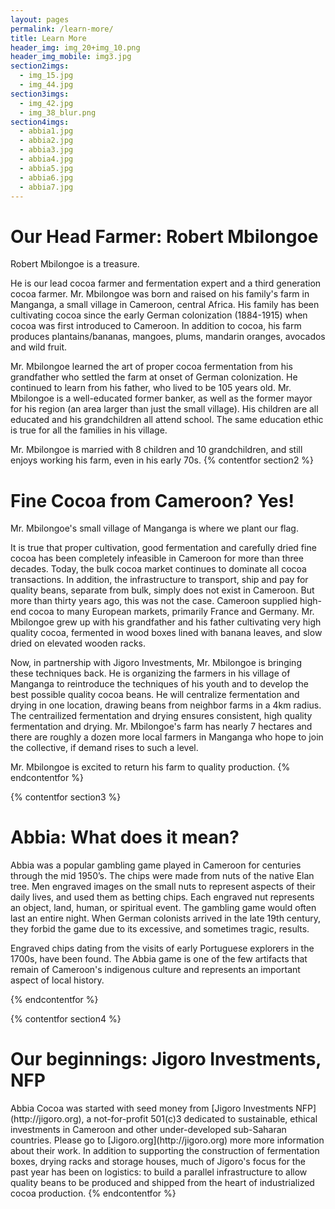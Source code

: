 ```yaml
---
layout: pages
permalink: /learn-more/
title: Learn More
header_img: img_20+img_10.png
header_img_mobile: img3.jpg
section2imgs:
  - img_15.jpg
  - img_44.jpg
section3imgs:
  - img_42.jpg
  - img_38_blur.png
section4imgs:
  - abbia1.jpg
  - abbia2.jpg
  - abbia3.jpg
  - abbia4.jpg
  - abbia5.jpg
  - abbia6.jpg
  - abbia7.jpg
---
```


<h1 class="is-uppercase is-size-1"><span>Our Head Farmer:</span> Robert Mbilongoe</h1>
Robert Mbilongoe is a treasure. 

He is our lead cocoa farmer and fermentation expert and a third generation cocoa farmer. Mr. Mbilongoe was born and raised on his family's farm in Manganga, a small village in Cameroon, central Africa. His family has been cultivating cocoa since the early German colonization (1884-1915) when cocoa was first introduced to Cameroon. In addition to cocoa, his farm produces plantains/bananas, mangoes, plums, mandarin oranges, avocados and wild fruit.

Mr. Mbilongoe learned the art of proper cocoa fermentation from his grandfather who settled the farm at onset of German colonization. He continued to learn from his father, who lived to be 105 years old. Mr. Mbilongoe is a well-educated former banker, as well as the former mayor for his region (an area larger than just the small village). His children are all educated and his grandchildren all attend school. The same education ethic is true for all the families in his village.

Mr. Mbilongoe is married with 8 children and 10 grandchildren, and still enjoys working his farm, even in his early 70s. 
{% contentfor section2 %}


<h1 class="is-uppercase is-size-1"><span>Fine Cocoa from Cameroon?</span> Yes!</h1>
Mr. Mbilongoe's small village of Manganga is where we plant our flag.

It is true that proper cultivation, good fermentation and carefully dried fine cocoa has been completely infeasible in Cameroon for more than three decades. Today, the bulk cocoa market continues to dominate all cocoa transactions. In addition, the infrastructure to transport, ship and pay for quality beans, separate from bulk, simply does not exist in Cameroon. But more than thirty years ago, this was not the case. Cameroon supplied high-end cocoa to many European markets, primarily France and Germany. Mr. Mbilongoe grew up with his grandfather and his father cultivating very high quality cocoa, fermented in wood boxes lined with banana leaves, and slow dried on elevated wooden racks.

Now, in partnership with Jigoro Investments, Mr. Mbilongoe is bringing these techniques back. He is organizing the farmers in his village of Manganga to reintroduce the techniques of his youth and to develop the best possible quality cocoa beans. He will centralize fermentation and drying in one location, drawing beans from neighbor farms in a 4km radius. The centrailized fermentation and drying ensures consistent, high quality fermentation and drying. Mr. Mbilongoe's farm has nearly 7 hectares and there are roughly a dozen more local farmers in Manganga who hope to join the collective, if demand rises to such a level.

Mr. Mbilongoe is excited to return his farm to quality production.
{% endcontentfor %}

{% contentfor section3 %}
<h1 class="is-uppercase is-size-1"><span>Abbia:</span> What does it mean?</h1>
Abbia was a popular gambling game played in Cameroon for centuries through the mid 1950’s. The chips were made from nuts of the native Elan tree. Men engraved images on the small nuts to represent aspects of their daily lives, and used them as betting chips. Each engraved nut represents an object, land, human, or spiritual event. The gambling game would often last an entire night. When German colonists arrived in the late 19th century, they forbid the game due to its excessive, and sometimes tragic, results. 

Engraved chips dating from the visits of early Portuguese explorers in the 1700s, have been found. The Abbia game is one of the few artifacts that remain of Cameroon's indigenous culture and represents an important aspect of local history.

{% endcontentfor %}

{% contentfor section4 %}
<h1 class="is-uppercase is-size-1"><span>Our beginnings:</span> Jigoro Investments, NFP</h1>
Abbia Cocoa was started with seed money from [Jigoro Investments NFP](http://jigoro.org), a not-for-profit 501(c)3 dedicated to sustainable, ethical investments in Cameroon and other under-developed sub-Saharan countries. Please go to [Jigoro.org](http://jigoro.org) more more information about their work. In addition to supporting the construction of fermentation boxes, drying racks and storage houses, much of Jigoro's focus for the past year has been on logistics: to build a parallel infrastructure to allow quality beans to be produced and shipped from the heart of industrialized cocoa production.
{% endcontentfor %}
